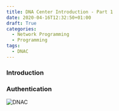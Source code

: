 ```yaml
---
title: DNA Center Introduction - Part 1
date: 2020-04-16T12:32:50+01:00
draft: True
categories:
  - Network Programming
  - Programming
tags:
  - DNAC
---
```

### Introduction

### Authentication
![DNAC](/images/2020-04-20-1.png)
